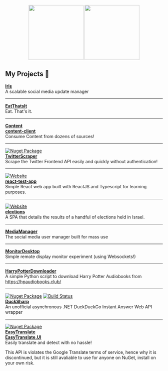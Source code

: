 <p align="center"> 
    <img src="https://i.imgur.com/5HX4pJg.png" height="175pt">
    <img src="https://i.imgur.com/bhpuPcO.png" height="175pt">
</p>

## My Projects :pencil:

**[Iris](https://github.com/TheMulti0/Iris)**
<br>
A scalable social media update manager

<hr>

**[EatThatsIt](https://github.com/TheMulti0/EatThatsIt)**
<br>
Eat. That's it.

<hr>

**[Content](https://github.com/TheMulti0/Content)**
<br>
**[content-client](https://github.com/TheMulti0/content-client)**
<br>
Consume Content from dozens of sources!

<hr>

[![Nuget Package](https://img.shields.io/nuget/v/TheMulti0.TwitterScraper)](https://www.nuget.org/packages/TheMulti0.TwitterScraper)
<br>
**[TwitterScraper](https://github.com/TheMulti0/TwitterScraper)**
<br>
Scrape the Twitter Frontend API easily and quickly without authentication!

<hr>

[![Website](https://img.shields.io/website?url=https%3A%2F%2Fthemulti0.github.io%2Freact-test-app%2F)](https://themulti0.github.io/react-test-app)
<br>
**[react-test-app](https://github.com/TheMulti0/react-test-app)**
<br>
Simple React web app built with ReactJS and Typescript for learning purposes.

<hr>

[![Website](https://img.shields.io/website?url=https%3A%2F%2Fthemulti0.github.io%2Felections%2F)](https://themulti0.github.io/elections)
<br>
**[elections](https://github.com/TheMulti0/elections)**
<br>
A SPA that details the results of a handful of elections held in Israel.

<hr>

**[MediaManager](https://github.com/TheMulti0/MediaManager)**
<br>
The social media user manager built for mass use

<hr>

**[MonitorDesktop](https://github.com/TheMulti0/MonitorDesktop)**
<br>
Simple remote display monitor experiment (using Websockets!)

<hr>

**[HarryPotterDownloader](https://github.com/TheMulti0/HarryPotterDownloader)**
<br>
A simple Python script to download Harry Potter Audiobooks from https://hpaudiobooks.club/

<hr>

[![Nuget Package](https://img.shields.io/nuget/v/TheMulti0.DuckSharp.svg)](https://www.nuget.org/packages/TheMulti0.DuckSharp)
[![Build Status](https://travis-ci.org/TheMulti0/DuckSharp.svg?branch=master)](https://travis-ci.org/TheMulti0/DuckSharp)
<br>
**[DuckSharp](https://github.com/TheMulti0/DuckSharp)**
<br>
An unofficial asynchronous .NET DuckDuckGo Instant Answer Web API wrapper

<hr>

[![Nuget Package](https://img.shields.io/nuget/v/TheMulti0.EasyTranslate.svg)](https://www.nuget.org/packages/TheMulti0.EasyTranslate)
<br>
**[EasyTranslate](https://github.com/TheMulti0/EasyTranslate)**
<br>
**[EasyTranslate.UI](https://github.com/TheMulti0/EasyTranslate.UI)**
<br>
Easily translate and detect with no hassle!

This API is violates the Google Translate terms of service, hence why it is discontinued, but it is still avaliable to use for anyone on NuGet, install on your own risk.


<!--
**TheMulti0/TheMulti0** is a ✨ _special_ ✨ repository because its `README.md` (this file) appears on your GitHub profile.

Here are some ideas to get you started:

- 🔭 I’m currently working on ...
- 🌱 I’m currently learning ...
- 👯 I’m looking to collaborate on ...
- 🤔 I’m looking for help with ...
- 💬 Ask me about ...
- 📫 How to reach me: ...
- 😄 Pronouns: ...
- ⚡ Fun fact: ...
-->
